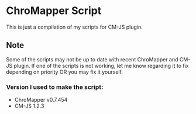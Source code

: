 # ChroMapper Script

This is just a compilation of my scripts for CM-JS plugin.

## Note

Some of the scripts may not be up to date with recent ChroMapper and CM-JS plugin. If one of the scripts is not working,
let me know regarding it to fix depending on priority OR you may fix it yourself.

### Version I used to make the script:

- ChroMapper v0.7.454
- CM-JS 1.2.3
